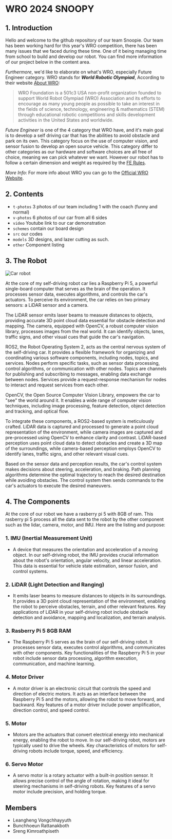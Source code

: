 WRO 2024 SNOOPY
====

## 1. Introduction

Hello and welcome to the github repository of our team Snoopie. Our team has been working hard for this year's WRO competition, there has been many issues that we faced during these time. One of it being managing time from school to build and develop our robot. You can find more information of our project below in the content area.

*Furthermore*, we'd like to elaborate on what's WRO, especially Future Engineer category. WRO stands for ***World Robotic Olympiad***, According to their website [About WRO](https://wro-association.org/wro-foundation/):
> WRO Foundation is a 501c3 USA non-profit organization founded to support World Robot Olympiad (WRO) Association and its efforts to encourage as many young people as possible to take an interest in the fields of science, technology, engineering & mathematics (STEM) through educational robotic competitions and skills development activities in the United States and worldwide.

*Future Engineer* is one of the 4 category that WRO have, and it's main goal is to develop a self driving car that has the abilities to avoid obstacle and park on its own. This category focus on the use of computer vision, and sensor fusion to develop an open source vehicle. This category differ to other categories as our hardware and software choices are all free of choice, meaning we can pick whatever we want. However our robot has to follow a certain dimension and weight as required by the [FE Rules](https://wro-association.org/wp-content/uploads/WRO-2024-Future-Engineers-Self-Driving-Cars-General-Rules.pdf).

*More Info*: For more info about WRO you can go to the [Official WRO Website](https://wro-association.org/).


## 2. Contents

* `t-photos` 3 photos of our team including 1 with the coach (funny and normal)
* `v-photos` 6 photos of our car from all 6 sides
* `video` Youtube link to our car demonstration
* `schemes` contain our board design
* `src` our codes
* `models` 3D designs, and lazer cutting as such.
* `other` Component listing

## 3. The Robot

![Car robot](https://github.com/user-attachments/assets/24b0fea0-ff45-4f24-a534-08699cf7918e)


At the core of my self-driving robot car lies a Raspberry Pi 5, a powerful single-board computer that serves as the brain of the operation. It processes sensor data, executes algorithms, and controls the car's actuators. To perceive its environment, the car relies on two primary sensors: a LiDAR sensor and a camera.

The LiDAR sensor emits laser beams to measure distances to objects, providing accurate 3D point cloud data essential for obstacle detection and mapping. The camera, equipped with OpenCV, a robust computer vision library, processes images from the real world. It can identify objects, lanes, traffic signs, and other visual cues that guide the car's navigation.

ROS2, the Robot Operating System 2, acts as the central nervous system of the self-driving car. It provides a flexible framework for organizing and coordinating various software components, including nodes, topics, and services. Nodes perform specific tasks, such as sensor data processing, control algorithms, or communication with other nodes. Topics are channels for publishing and subscribing to messages, enabling data exchange between nodes. Services provide a request-response mechanism for nodes to interact and request services from each other.

OpenCV, the Open Source Computer Vision Library, empowers the car to "see" the world around it. It enables a wide range of computer vision techniques, including image processing, feature detection, object detection and tracking, and optical flow.

To integrate these components, a ROS2-based system is meticulously crafted. LiDAR data is captured and processed to generate a point cloud representation of the environment, while camera images are captured and pre-processed using OpenCV to enhance clarity and contrast. LiDAR-based perception uses point cloud data to detect obstacles and create a 3D map of the surroundings, while camera-based perception employs OpenCV to identify lanes, traffic signs, and other relevant visual cues.

Based on the sensor data and perception results, the car's control system makes decisions about steering, acceleration, and braking. Path planning algorithms determine the optimal trajectory to reach the desired destination while avoiding obstacles. The control system then sends commands to the car's actuators to execute the desired maneuvers.

## 4. The Components

At the core of our robot we have a rasberry pi 5 with 8GB of ram. This rasberry pi 5 process all the data sent to the robot by the other component such as the lidar, camera, motor, and IMU. Here are the listing and purpose:

### 1. IMU (Inertial Measurement Unit)
- A device that measures the orientation and acceleration of a moving object. In our self-driving robot, the IMU provides crucial information about the robot's orientation, angular velocity, and linear acceleration. This data is essential for vehicle state estimation, sensor fusion, and control systems.
### 2. LiDAR (Light Detection and Ranging)
- It emits laser beams to measure distances to objects in its surroundings. It provides a 3D point cloud representation of the environment, enabling the robot to perceive obstacles, terrain, and other relevant features. Key applications of LiDAR in your self-driving robot include obstacle detection and avoidance, mapping and localization, and terrain analysis.
### 3. Rasberry Pi 5 8GB RAM
- The Raspberry Pi 5 serves as the brain of our self-driving robot. It processes sensor data, executes control algorithms, and communicates with other components. Key functionalities of the Raspberry Pi 5 in your robot include sensor data processing, algorithm execution, communication, and machine learning.
### 4. Motor Driver
- A motor driver is an electronic circuit that controls the speed and direction of electric motors. It acts as an interface between the Raspberry Pi 5 and the motors, allowing the robot to move forward, and backward. Key features of a motor driver include power amplification, direction control, and speed control.
### 5. Motor
- Motors are the actuators that convert electrical energy into mechanical energy, enabling the robot to move. In our self-driving robot, motors are typically used to drive the wheels. Key characteristics of motors for self-driving robots include torque, speed, and efficiency.
### 6. Servo Motor
- A servo motor is a rotary actuator with a built-in position sensor. It allows precise control of the angle of rotation, making it ideal for steering mechanisms in self-driving robots. Key features of a servo motor include precision, and holding torque.

## Members
- Leangheng Vongchhayyuth 
- Bunchhoeun Rattanakboth
- Sreng Kimroathpiseth 

